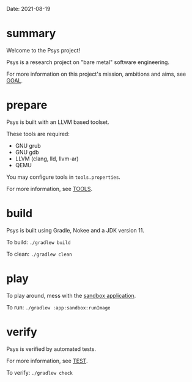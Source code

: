 Date: 2021-08-19

# summary

Welcome to the Psys project!

Psys is a research project on "bare metal" software engineering.

For more information on this project's mission, ambitions and aims, see [GOAL](doc/GOAL.md).

# prepare

Psys is built with an LLVM based toolset.

These tools are required:

- GNU grub
- GNU gdb
- LLVM (clang, lld, llvm-ar)
- QEMU

You may configure tools in `tools.properties`.

For more information, see [TOOLS](doc/TOOLS.md).

# build

Psys is built using Gradle, Nokee and a JDK version 11.

To build: `./gradlew build`

To clean: `./gradlew clean`

# play

To play around, mess with the [sandbox application](app/sandbox).

To run: `./gradlew :app:sandbox:runImage`

# verify

Psys is verified by automated tests.

For more information, see [TEST](doc/TEST.md).

To verify: `./gradlew check`
